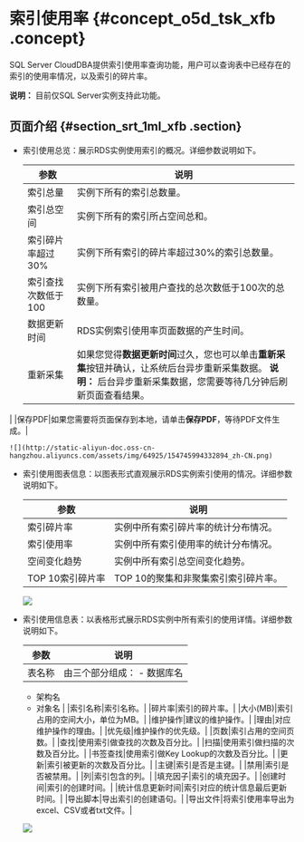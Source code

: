 # 索引使用率 {#concept_o5d_tsk_xfb .concept}

SQL Server CloudDBA提供索引使用率查询功能，用户可以查询表中已经存在的索引的使用率情况，以及索引的碎片率。

**说明：** 目前仅SQL Server实例支持此功能。

## 页面介绍 {#section_srt_1ml_xfb .section}

-   索引使用总览：展示RDS实例使用索引的概况。详细参数说明如下。

    |参数|说明|
    |--|--|
    |索引总量|实例下所有的索引总数量。|
    |索引总空间|实例下所有的索引所占空间总和。|
    |索引碎片率超过30%|实例下所有索引的碎片率超过30%的索引总数量。|
    |索引查找次数低于100|实例下所有索引被用户查找的总次数低于100次的总数量。|
    |数据更新时间|RDS实例索引使用率页面数据的产生时间。|
    |重新采集|如果您觉得**数据更新时间**过久，您也可以单击**重新采集**按钮并确认，让系统后台异步重新采集数据。 **说明：** 后台异步重新采集数据，您需要等待几分钟后刷新页面查看结果。

|
    |保存PDF|如果您需要将页面保存到本地，请单击**保存PDF**，等待PDF文件生成。|

    ![](http://static-aliyun-doc.oss-cn-hangzhou.aliyuncs.com/assets/img/64925/154745994332894_zh-CN.png)

-   索引使用图表信息：以图表形式直观展示RDS实例索引使用的情况。详细参数说明如下。

    |参数|说明|
    |--|--|
    |索引碎片率|实例中所有索引碎片率的统计分布情况。|
    |索引使用率|实例中所有索引使用率的统计分布情况。|
    |空间变化趋势|实例中所有索引总空间变化趋势。|
    |TOP 10索引碎片率|TOP 10的聚集和非聚集索引索引碎片率。|

    ![](http://static-aliyun-doc.oss-cn-hangzhou.aliyuncs.com/assets/img/64925/154745994332895_zh-CN.png)

-   索引使用信息表：以表格形式展示RDS实例中所有索引的使用详情。详细参数说明如下。

    |参数|说明|
    |--|--|
    |表名称|由三个部分组成：    -   数据库名
    -   架构名
    -   对象名
|
    |索引名称|索引名称。|
    |碎片率|索引的碎片率。|
    |大小\(MB\)|索引占用的空间大小，单位为MB。|
    |维护操作|建议的维护操作。|
    |理由|对应维护操作的理由。|
    |优先级|维护操作的优先级。|
    |页数|索引占用的空间页数。|
    |查找|使用索引做查找的次数及百分比。|
    |扫描|使用索引做扫描的次数及百分比。|
    |书签查找|使用索引做Key Lookup的次数及百分比。|
    |更新|索引被更新的次数及百分比。|
    |主键|索引是否是主键。|
    |禁用|索引是否被禁用。|
    |列|索引包含的列。|
    |填充因子|索引的填充因子。|
    |创建时间|索引的创建时间。|
    |统计信息更新时间|索引对应的统计信息最后更新时间。|
    |导出脚本|导出索引的创建语句。|
    |导出文件|将索引使用率导出为excel、CSV或者txt文件。|

    ![](http://static-aliyun-doc.oss-cn-hangzhou.aliyuncs.com/assets/img/64925/154745994432968_zh-CN.png)


